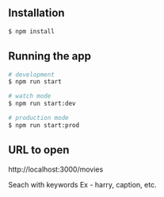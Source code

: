## Installation

```bash
$ npm install
```

## Running the app

```bash
# development
$ npm run start

# watch mode
$ npm run start:dev

# production mode
$ npm run start:prod
```

## URL to open

http://localhost:3000/movies

Seach with keywords 
Ex - harry, caption, etc.
```
